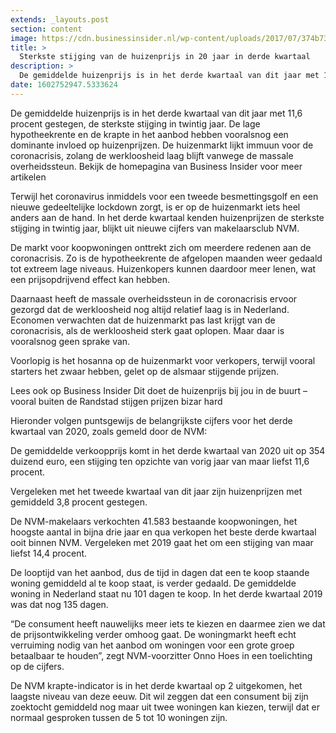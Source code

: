 ```yaml
--- 
extends: _layouts.post 
section: content 
image: https://cdn.businessinsider.nl/wp-content/uploads/2017/07/374b73e171cc03d191a60f9f349e1a4326dc95ae.jpg 
title: > 
  Sterkste stijging van de huizenprijs in 20 jaar in derde kwartaal 
description: > 
  De gemiddelde huizenprijs is in het derde kwartaal van dit jaar met 11,6 procent gestegen, de sterkste stijging in twintig jaar.In het derde kwartaal kenden huizenprijzen de sterkste stijging in twintig jaar, blijkt uit nieuwe cijfers van makelaarsclub NVM.Vergeleken met het tweede kwartaal van dit jaar zijn huizenprijzen met gemiddeld 3,8 procent gestegen.De NVM-makelaars verkochten 41.583 bestaande koopwoningen, het hoogste aantal in bijna drie jaar en qua verkopen het beste derde kwartaal ooit binnen NVM.De NVM krapte-indicator is in het derde kwartaal op 2 uitgekomen, het laagste niveau van deze eeuw. 
date: 1602752947.5333624 
--- 
```

De gemiddelde huizenprijs is in het derde kwartaal van dit jaar met 11,6 procent gestegen, de sterkste stijging in twintig jaar. De lage hypotheekrente en de krapte in het aanbod hebben vooralsnog een dominante invloed op huizenprijzen. De huizenmarkt lijkt immuun voor de coronacrisis, zolang de werkloosheid laag blijft vanwege de massale overheidssteun. Bekijk de homepagina van Business Insider voor meer artikelen

Terwijl het coronavirus inmiddels voor een tweede besmettingsgolf en een nieuwe gedeeltelijke lockdown zorgt, is er op de huizenmarkt iets heel anders aan de hand. In het derde kwartaal kenden huizenprijzen de sterkste stijging in twintig jaar, blijkt uit nieuwe cijfers van makelaarsclub NVM.

De markt voor koopwoningen onttrekt zich om meerdere redenen aan de coronacrisis. Zo is de hypotheekrente de afgelopen maanden weer gedaald tot extreem lage niveaus. Huizenkopers kunnen daardoor meer lenen, wat een prijsopdrijvend effect kan hebben.

Daarnaast heeft de massale overheidssteun in de coronacrisis ervoor gezorgd dat de werkloosheid nog altijd relatief laag is in Nederland. Economen verwachten dat de huizenmarkt pas last krijgt van de coronacrisis, als de werkloosheid sterk gaat oplopen. Maar daar is vooralsnog geen sprake van.

Voorlopig is het hosanna op de huizenmarkt voor verkopers, terwijl vooral starters het zwaar hebben, gelet op de alsmaar stijgende prijzen.

Lees ook op Business Insider Dit doet de huizenprijs bij jou in de buurt – vooral buiten de Randstad stijgen prijzen bizar hard

Hieronder volgen puntsgewijs de belangrijkste cijfers voor het derde kwartaal van 2020, zoals gemeld door de NVM:

De gemiddelde verkoopprijs komt in het derde kwartaal van 2020 uit op 354 duizend euro, een stijging ten opzichte van vorig jaar van maar liefst 11,6 procent.

Vergeleken met het tweede kwartaal van dit jaar zijn huizenprijzen met gemiddeld 3,8 procent gestegen.

De NVM-makelaars verkochten 41.583 bestaande koopwoningen, het hoogste aantal in bijna drie jaar en qua verkopen het beste derde kwartaal ooit binnen NVM. Vergeleken met 2019 gaat het om een stijging van maar liefst 14,4 procent.

De looptijd van het aanbod, dus de tijd in dagen dat een te koop staande woning gemiddeld al te koop staat, is verder gedaald. De gemiddelde woning in Nederland staat nu 101 dagen te koop. In het derde kwartaal 2019 was dat nog 135 dagen.

“De consument heeft nauwelijks meer iets te kiezen en daarmee zien we dat de prijsontwikkeling verder omhoog gaat. De woningmarkt heeft echt verruiming nodig van het aanbod om woningen voor een grote groep betaalbaar te houden”, zegt NVM-voorzitter Onno Hoes in een toelichting op de cijfers.

De NVM krapte-indicator is in het derde kwartaal op 2 uitgekomen, het laagste niveau van deze eeuw. Dit wil zeggen dat een consument bij zijn zoektocht gemiddeld nog maar uit twee woningen kan kiezen, terwijl dat er normaal gesproken tussen de 5 tot 10 woningen zijn.